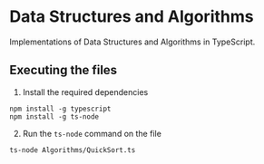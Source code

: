 # Data Structures and Algorithms
Implementations of Data Structures and Algorithms in TypeScript.

## Executing the files
1. Install the required dependencies
```
npm install -g typescript
npm install -g ts-node
```

2. Run the `ts-node` command on the file
```
ts-node Algorithms/QuickSort.ts 
```